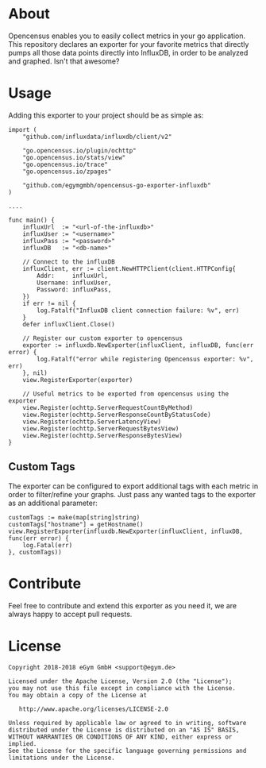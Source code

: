 # About 
Opencensus enables you to easily collect metrics in your go application. This repository declares an exporter for your favorite metrics that directly pumps all those data points directly into InfluxDB, in order to be analyzed and graphed. Isn't that awesome?

# Usage
Adding this exporter to your project should be as simple as:

```golang
import (
    "github.com/influxdata/influxdb/client/v2"

    "go.opencensus.io/plugin/ochttp"
    "go.opencensus.io/stats/view"
    "go.opencensus.io/trace"
    "go.opencensus.io/zpages"

    "github.com/egymgmbh/opencensus-go-exporter-influxdb"
)

....

func main() {
    influxUrl  := "<url-of-the-influxdb>"
    influxUser := "<username>"
    influxPass := "<password>"
    influxDB   := "<db-name>"

    // Connect to the influxDB
    influxClient, err := client.NewHTTPClient(client.HTTPConfig{
        Addr:     influxUrl,
        Username: influxUser,
        Password: influxPass,
    })
    if err != nil {
        log.Fatalf("InfluxDB client connection failure: %v", err)
    }
    defer influxClient.Close()

    // Register our custom exporter to opencensus
    exporter := influxdb.NewExporter(influxClient, influxDB, func(err error) {
        log.Fatalf("error while registering Opencensus exporter: %v", err)
    }, nil)
    view.RegisterExporter(exporter)

    // Useful metrics to be exported from opencensus using the exporter
    view.Register(ochttp.ServerRequestCountByMethod)
    view.Register(ochttp.ServerResponseCountByStatusCode)
    view.Register(ochttp.ServerLatencyView)
    view.Register(ochttp.ServerRequestBytesView)
    view.Register(ochttp.ServerResponseBytesView)
}
```

## Custom Tags
The exporter can be configured to export additional tags with each metric in order to filter/refine your graphs. Just pass any wanted tags to the exporter as an additional parameter:

```golang
customTags := make(map[string]string)
customTags["hostname"] = getHostname()
view.RegisterExporter(influxdb.NewExporter(influxClient, influxDB, func(err error) {
    log.Fatal(err)
}, customTags))
```

# Contribute
Feel free to contribute and extend this exporter as you need it, we are always happy to accept pull requests.

# License
```
Copyright 2018-2018 eGym GmbH <support@egym.de>

Licensed under the Apache License, Version 2.0 (the "License");
you may not use this file except in compliance with the License.
You may obtain a copy of the License at

   http://www.apache.org/licenses/LICENSE-2.0

Unless required by applicable law or agreed to in writing, software
distributed under the License is distributed on an "AS IS" BASIS,
WITHOUT WARRANTIES OR CONDITIONS OF ANY KIND, either express or implied.
See the License for the specific language governing permissions and
limitations under the License.
```